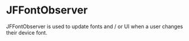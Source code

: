 # JFFontObserver
JFFontObserver is used to update fonts and / or UI when a user changes their device font.
